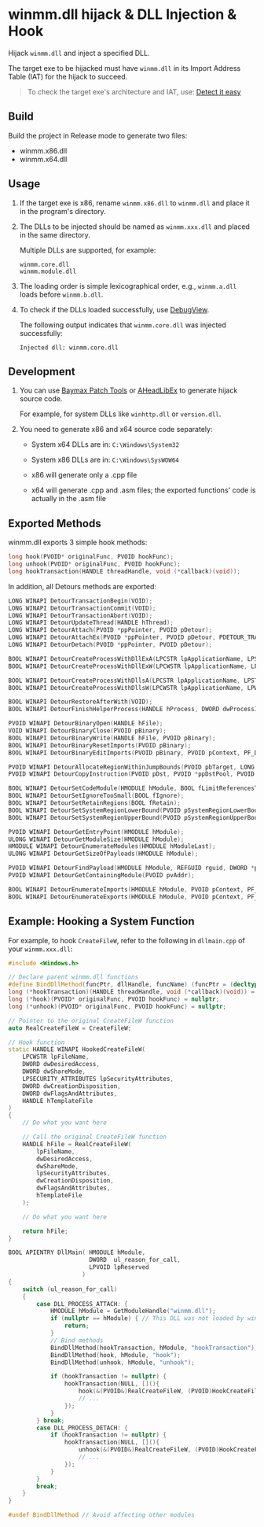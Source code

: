 # winmm.dll hijack & DLL Injection & Hook

Hijack `winmm.dll` and inject a specified DLL.

The target exe to be hijacked must have `winmm.dll` in its Import Address Table (IAT) for the hijack to succeed.

> To check the target exe's architecture and IAT, use: [Detect it easy](https://github.com/horsicq/Detect-It-Easy)

## Build

Build the project in Release mode to generate two files:
- winmm.x86.dll
- winmm.x64.dll

## Usage

1. If the target exe is x86, rename `winmm.x86.dll` to `winmm.dll` and place it in the program's directory.
2. The DLLs to be injected should be named as `winmm.xxx.dll` and placed in the same directory.

    Multiple DLLs are supported, for example:

    ```
    winmm.core.dll
    winmm.module.dll
    ```

3. The loading order is simple lexicographical order, e.g., `winmm.a.dll` loads before `winmm.b.dll`.

4. To check if the DLLs loaded successfully, use [DebugView](https://learn.microsoft.com/en-us/sysinternals/downloads/debugview).

    The following output indicates that `winmm.core.dll` was injected successfully:
    ```
    Injected dll: winmm.core.dll
    ```

## Development

1. You can use [Baymax Patch Tools](https://www.chinapyg.com/thread-83083-1-1.html) or [AHeadLibEx](https://github.com/i1tao/AheadLibEx) to generate hijack source code.

    For example, for system DLLs like `winhttp.dll` or `version.dll`.

2. You need to generate x86 and x64 source code separately:
    - System x64 DLLs are in: `C:\Windows\System32`
    - System x86 DLLs are in: `C:\Windows\SysWOW64`

    - x86 will generate only a .cpp file
    - x64 will generate .cpp and .asm files; the exported functions' code is actually in the .asm file

## Exported Methods

winmm.dll exports 3 simple hook methods:

```cpp
long hook(PVOID* originalFunc, PVOID hookFunc);
long unhook(PVOID* originalFunc, PVOID hookFunc);
long hookTransaction(HANDLE threadHandle, void (*callback)(void));
```

In addition, all Detours methods are exported:

```cpp
LONG WINAPI DetourTransactionBegin(VOID);
LONG WINAPI DetourTransactionCommit(VOID);
LONG WINAPI DetourTransactionAbort(VOID);
LONG WINAPI DetourUpdateThread(HANDLE hThread);
LONG WINAPI DetourAttach(PVOID *ppPointer, PVOID pDetour);
LONG WINAPI DetourAttachEx(PVOID *ppPointer, PVOID pDetour, PDETOUR_TRAMPOLINE *ppRealTrampoline, PVOID *ppRealTarget, PVOID *ppRealDetour);
LONG WINAPI DetourDetach(PVOID *ppPointer, PVOID pDetour);

BOOL WINAPI DetourCreateProcessWithDllExA(LPCSTR lpApplicationName, LPSTR lpCommandLine, LPSECURITY_ATTRIBUTES lpProcessAttributes, LPSECURITY_ATTRIBUTES lpThreadAttributes, BOOL bInheritHandles, DWORD dwCreationFlags, LPVOID lpEnvironment, LPCSTR lpCurrentDirectory, LPSTARTUPINFOA lpStartupInfo, LPPROCESS_INFORMATION lpProcessInformation, LPCSTR lpDllName, PDETOUR_CREATE_PROCESS_ROUTINEA pfCreateProcessA);
BOOL WINAPI DetourCreateProcessWithDllExW(LPCWSTR lpApplicationName, LPWSTR lpCommandLine, LPSECURITY_ATTRIBUTES lpProcessAttributes, LPSECURITY_ATTRIBUTES lpThreadAttributes, BOOL bInheritHandles, DWORD dwCreationFlags, LPVOID lpEnvironment, LPCWSTR lpCurrentDirectory, LPSTARTUPINFOW lpStartupInfo, LPPROCESS_INFORMATION lpProcessInformation, LPCSTR lpDllName, PDETOUR_CREATE_PROCESS_ROUTINEW pfCreateProcessW);

BOOL WINAPI DetourCreateProcessWithDllsA(LPCSTR lpApplicationName, LPSTR lpCommandLine, LPSECURITY_ATTRIBUTES lpProcessAttributes, LPSECURITY_ATTRIBUTES lpThreadAttributes, BOOL bInheritHandles, DWORD dwCreationFlags, LPVOID lpEnvironment, LPCSTR lpCurrentDirectory, LPSTARTUPINFOA lpStartupInfo, LPPROCESS_INFORMATION lpProcessInformation, DWORD nDlls, LPCSTR *rlpDlls, PDETOUR_CREATE_PROCESS_ROUTINEA pfCreateProcessA);
BOOL WINAPI DetourCreateProcessWithDllsW(LPCWSTR lpApplicationName, LPWSTR lpCommandLine, LPSECURITY_ATTRIBUTES lpProcessAttributes, LPSECURITY_ATTRIBUTES lpThreadAttributes, BOOL bInheritHandles, DWORD dwCreationFlags, LPVOID lpEnvironment, LPCWSTR lpCurrentDirectory, LPSTARTUPINFOW lpStartupInfo, LPPROCESS_INFORMATION lpProcessInformation, DWORD nDlls, LPCSTR *rlpDlls, PDETOUR_CREATE_PROCESS_ROUTINEW pfCreateProcessW);

BOOL WINAPI DetourRestoreAfterWith(VOID);
BOOL WINAPI DetourFinishHelperProcess(HANDLE hProcess, DWORD dwProcessId, BOOL fFinishedProcess);

PVOID WINAPI DetourBinaryOpen(HANDLE hFile);
VOID WINAPI DetourBinaryClose(PVOID pBinary);
BOOL WINAPI DetourBinaryWrite(HANDLE hFile, PVOID pBinary);
BOOL WINAPI DetourBinaryResetImports(PVOID pBinary);
BOOL WINAPI DetourBinaryEditImports(PVOID pBinary, PVOID pContext, PF_DETOUR_BINARY_BYWAY_CALLBACK pfByway, PF_DETOUR_BINARY_FILE_CALLBACK pfFile, PF_DETOUR_BINARY_SYMBOL_CALLBACK pfSymbol, PF_DETOUR_BINARY_COMMIT_CALLBACK pfCommit);

PVOID WINAPI DetourAllocateRegionWithinJumpBounds(PVOID pbTarget, LONG cbAllocate);
PVOID WINAPI DetourCopyInstruction(PVOID pDst, PVOID *ppDstPool, PVOID pSrc, PVOID *ppTarget, LONG *plExtra);

BOOL WINAPI DetourSetCodeModule(HMODULE hModule, BOOL fLimitReferencesToModule);
BOOL WINAPI DetourSetIgnoreTooSmall(BOOL fIgnore);
BOOL WINAPI DetourSetRetainRegions(BOOL fRetain);
BOOL WINAPI DetourSetSystemRegionLowerBound(PVOID pSystemRegionLowerBound);
BOOL WINAPI DetourSetSystemRegionUpperBound(PVOID pSystemRegionUpperBound);

PVOID WINAPI DetourGetEntryPoint(HMODULE hModule);
ULONG WINAPI DetourGetModuleSize(HMODULE hModule);
HMODULE WINAPI DetourEnumerateModules(HMODULE hModuleLast);
ULONG WINAPI DetourGetSizeOfPayloads(HMODULE hModule);

PVOID WINAPI DetourFindPayload(HMODULE hModule, REFGUID rguid, DWORD *pcbData);
PVOID WINAPI DetourGetContainingModule(PVOID pvAddr);

BOOL WINAPI DetourEnumerateImports(HMODULE hModule, PVOID pContext, PF_DETOUR_IMPORT_FILE_CALLBACK pfImportFile, PF_DETOUR_IMPORT_FUNC_CALLBACK pfImportFunc);
BOOL WINAPI DetourEnumerateExports(HMODULE hModule, PVOID pContext, PF_DETOUR_ENUMERATE_EXPORT_CALLBACK pfExport);
```

## Example: Hooking a System Function

For example, to hook `CreateFileW`, refer to the following in `dllmain.cpp` of your `winmm.xxx.dll`:

```cpp
#include <Windows.h>

// Declare parent winmm.dll functions
#define BindDllMethod(funcPtr, dllHandle, funcName) (funcPtr = (decltype(funcPtr))GetProcAddress(dllHandle, funcName))
long (*hookTransaction)(HANDLE threadHandle, void (*callback)(void)) = nullptr;
long (*hook)(PVOID* originalFunc, PVOID hookFunc) = nullptr;
long (*unhook)(PVOID* originalFunc, PVOID hookFunc) = nullptr;

// Pointer to the original CreateFileW function
auto RealCreateFileW = CreateFileW;

// Hook function
static HANDLE WINAPI HookedCreateFileW(
    LPCWSTR lpFileName,
    DWORD dwDesiredAccess,
    DWORD dwShareMode,
    LPSECURITY_ATTRIBUTES lpSecurityAttributes,
    DWORD dwCreationDisposition,
    DWORD dwFlagsAndAttributes,
    HANDLE hTemplateFile
)
{
    // Do what you want here

    // Call the original CreateFileW function
    HANDLE hFile = RealCreateFileW(
        lpFileName,
        dwDesiredAccess,
        dwShareMode,
        lpSecurityAttributes,
        dwCreationDisposition,
        dwFlagsAndAttributes,
        hTemplateFile
    );

    // Do what you want here

    return hFile;
}

BOOL APIENTRY DllMain( HMODULE hModule,
                       DWORD  ul_reason_for_call,
                       LPVOID lpReserved
                     )
{
    switch (ul_reason_for_call)
    {
        case DLL_PROCESS_ATTACH: {
            HMODULE hModule = GetModuleHandle("winmm.dll");
            if (nullptr == hModule) { // This DLL was not loaded by winmm.dll, cannot hook
                return;
            }
            // Bind methods
            BindDllMethod(hookTransaction, hModule, "hookTransaction");
            BindDllMethod(hook, hModule, "hook");
            BindDllMethod(unhook, hModule, "unhook");

            if (hookTransaction != nullptr) {
                hookTransaction(NULL, [](){
                    hook(&(PVOID&)RealCreateFileW, (PVOID)HookCreateFileW);
                    // ...
                });
            }
        } break;
        case DLL_PROCESS_DETACH: {
            if (hookTransaction != nullptr) {
                hookTransaction(NULL, [](){
                    unhook(&(PVOID&)RealCreateFileW, (PVOID)HookCreateFileW);
                    // ...
                });
            }
        }
        break;
    }
}

#undef BindDllMethod // Avoid affecting other modules

```
